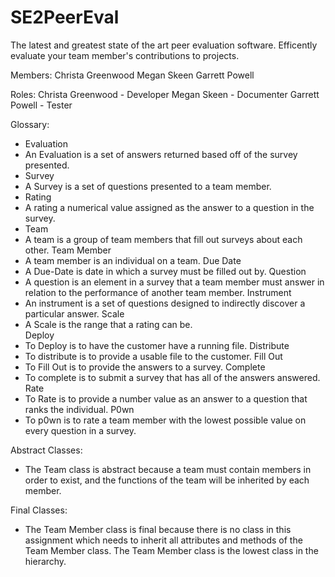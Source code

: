 # SE2PeerEval

The latest and greatest state of the art peer evaluation software. Efficently evaluate your team member's contributions to projects.

Members:
Christa Greenwood
Megan Skeen
Garrett Powell

Roles:
Christa Greenwood - Developer
Megan Skeen - Documenter
Garrett Powell - Tester

Glossary:
- Evaluation
 - An Evaluation is a set of answers returned based off of the survey presented. 
- Survey 
 - A Survey is a set of questions presented to a team member. 
- Rating 
 - A rating a numerical value assigned as the answer to a question in the survey. 
- Team 
 - A team is a group of team members that fill out surveys about each other. 
Team Member 
 - A team member is an individual on a team. 
Due Date 
 - A Due-Date is date in which a survey must be filled out by. 
Question 
 - A question is an element in a survey that a team member must answer in relation to the performance of another team member. 
Instrument 
 - An instrument is a set of questions designed to indirectly discover a particular answer. 
Scale 
 - A Scale is the range that a rating can be.  
Deploy 
 - To Deploy is to have the customer have a running file. 
Distribute 
 - To distribute is to provide a usable file to the customer. 
Fill Out 
 - To Fill Out is to provide the answers to a survey. 
Complete 
 - To complete is to submit a survey that has all of the answers answered. 
Rate 
 - To Rate is to provide a number value as an answer to a question that ranks the individual. 
P0wn 
 - To p0wn is to rate a team member with the lowest possible value on every question in a survey. 

Abstract Classes:

- The Team class is abstract because a team must contain members in order to exist, and the functions of the team will be inherited by each member.

Final Classes:

- The Team Member class is final because there is no class in this assignment which needs to inherit all attributes and methods of the Team Member class. The Team Member class is the lowest class in the hierarchy.
